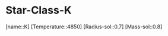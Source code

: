 ﻿---
type: StarClass
SpocWebEntityId: 28192
isDeleted: false
isReadOnly: false
confidential: public
tags:
- astro/StarClass

---

# Star-Class-K

[name::K]
[Temperature::4850]
[Radius-sol::0.7]
[Mass-sol::0.8]


